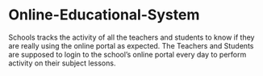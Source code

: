 # Online-Educational-System
Schools tracks the activity of all the teachers and students to know if they are really using the online portal as expected. The Teachers and Students are supposed to login to the school’s online portal every day to perform activity on their subject lessons.
